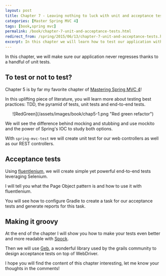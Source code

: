 ```yaml
---
layout: post
title: Chapter 7 - Leaving nothing to luck with unit and acceptance tests
categories: [Master Spring MVC 4]
tags: [book,spring mvc]
permalink: /book/chapter-7-unit-and-acceptance-tests.html
redirect_from: /spring/2015/06/13/chapter-7-unit-and-acceptance-tests.html
excerpt: In this chapter we will learn how to test our application with spring test and fluentlenium as well as with geb and spock.
---
```


In this chapter, we will make sure our application never regresses thanks to a
handful of unit tests.

## To test or not to test?

Chapter 5 is by far my favorite chapter of [Mastering Spring MVC 4](/mastering-spring-mvc4.html)!

In this uplifting piece of literature, you will learn more about testing best
practices: TDD, the pyramid of tests, unit tests and end-to-end tests.

<center>
![RedGreen](/assets/images/book/chap5-1.png "Red green refactor")
</center>

We will see the difference behind mocking and stubbing and use mockito and
the power of Spring's IOC to study both options.

With `spring-mvc-test` we will create unit test for our web controllers as well
as our REST controllers.

## Acceptance tests

Using [fluentlenium](https://github.com/FluentLenium/FluentLenium), we will create
simple yet powerful end-to-end tests leveraging Selenium.

I will tell you what the Page Object pattern is and how to use it with fluentlenium.

You will see how to configure Gradle to create a task for our acceptance tests
and generate reports for this task.

## Making it groovy

At the end of the chapter I will show you how to make your tests even better and
more readable with [Spock](https://github.com/spockframework/spock).

Then we will use [Geb](http://www.gebish.org/), a wonderful library used by the grails
community to design acceptance tests on top of WebDriver.

I hope you will find the content of this chapter interesting, let me know your thoughts in the comments!

